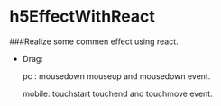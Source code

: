 # h5EffectWithReact

###Realize some commen effect using react.
* Drag:

    pc : mousedown mouseup and mousedown event.
    
    mobile: touchstart touchend and touchmove event.
